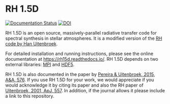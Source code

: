 RH 1.5D
=======

[![Documentation Status](https://readthedocs.org/projects/rh15d/badge/?version=latest)](https://rh15d.readthedocs.io/en/latest/?badge=latest) [![DOI](https://zenodo.org/badge/16921006.svg)](https://zenodo.org/badge/latestdoi/16921006)

RH 1.5D is an open source, massively-parallel radiative transfer code for spectral synthesis in stellar atmospheres. It is a modified version of the [RH code by Han Uitenbroek](http://www4.nso.edu/staff/uitenbr/rh.html).

For detailed installation and running instructions, please see the online documentation at https://rh15d.readthedocs.io/. RH 1.5D depends on two external libraries: [MPI](https://www.open-mpi.org/) and [HDF5](https://www.hdfgroup.org/HDF5/).

RH 1.5D is also documented in the paper by [Pereira & Uitenbroek, 2015, A&A, 576](http://adsabs.harvard.edu/abs/2015A%26A...574A...3P). If you use RH 1.5D for your work, we would appreciate if you would acknowledge it by citing its paper and also the RH paper of [Uitenbroek, 2001, ApJ, 557](http://adsabs.harvard.edu/abs/2001ApJ...557..389U). In addition, if the journal allows it please include a link to this repository.
